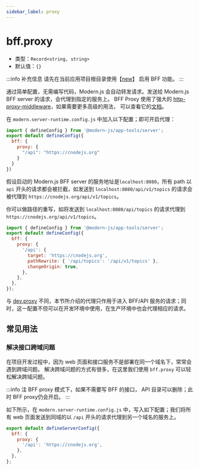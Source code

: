 ```yaml
---
sidebar_label: proxy
---
```


# bff.proxy

* 类型：`Record<string, string>`
* 默认值：`{}`

:::info 补充信息
请先在当前应用项目根目录使用【[new](/docs/apis/app/commands/new)】 启用 BFF 功能。
:::

通过简单配置，无需编写代码，Modern.js 会自动转发请求。发送给 Modern.js BFF server 的请求，会代理到指定的服务上。
BFF Proxy 使用了强大的 [http-proxy-middleware](https://github.com/chimurai/http-proxy-middleware)，如果需要更多高级的用法， 可以查看它的[文档](https://github.com/chimurai/http-proxy-middleware#options)。

在 `modern.server-runtime.config.js` 中加入以下配置；即可开启代理：

```js title="modern.server-runtime.config.js"
import { defineConfig } from '@modern-js/app-tools/server';
export default defineConfig({
  bff: {
    proxy: {
      "/api": "https://cnodejs.org"
    }
  }
})
```
假设启动的 Modern.js BFF server 的服务地址是`localhost:8080`，所有 path 以 `api` 开头的请求都会被拦截，如发送到 `localhost:8080/api/v1/topics` 的请求会被代理到 `https://cnodejs.org/api/v1/topics`。

你可以做路径的重写，如将发送到 `localhost:8080/api/topics` 的请求代理到 `https://cnodejs.org/api/v1/topics`。

```js title="modern.server-runtime.config.js"
import { defineConfig } from '@modern-js/app-tools/server';
export default defineConfig({
  bff: {
    proxy: {
      '/api': {
        target: 'https://cnodejs.org',
        pathRewrite: { '/api/topics': '/api/v1/topics' },
        changeOrigin: true,
      },
    },
  },
});
```

与 [dev.proxy](/docs/configure/app/dev/proxy) 不同，本节所介绍的代理只作用于进入 BFF/API 服务的请求；同时，这一配置不但可以在开发环境中使用，在生产环境中也会代理相应的请求。

## 常见用法

### 解决接口跨域问题

在项目开发过程中，因为 web 页面和接口服务不是部署在同一个域名下，常常会遇到跨域问题。
解决跨域问题的方式有很多，在这里我们使用 `bff.proxy` 可以轻松解决跨域问题。

:::info 注
BFF proxy 模式下，如果不需要写 BFF 的接口， API 目录可以删除；此时 BFF proxy仍会开启。
:::

如下所示，在 `modern.server-runtime.config.js` 中，写入如下配置；我们将所有 web 页面发送到同域的以 `/api` 开头的请求代理到另一个域名的服务上。

```js title="modern.server-runtime.config.js"
export default defineServerConfig({
  bff: {
    proxy: {
      '/api': 'https://cnodejs.org',
    },
  },
};
```
